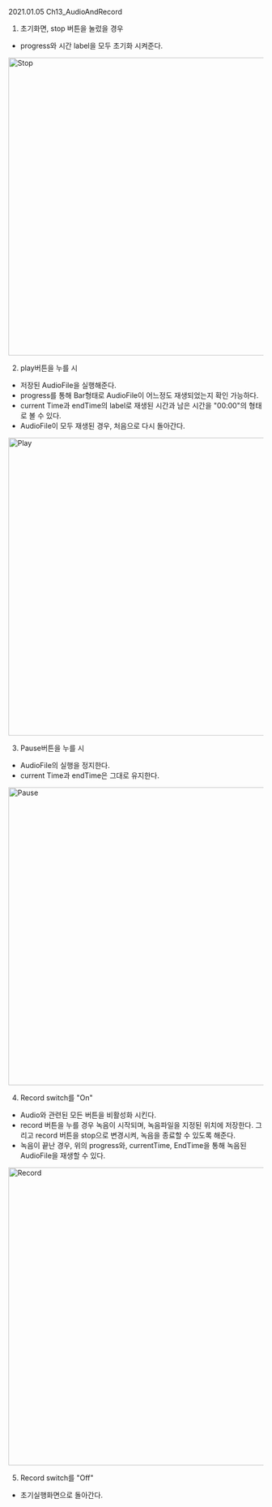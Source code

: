 2021.01.05
Ch13_AudioAndRecord

1. 초기화면, stop 버튼을 눌렀을 경우
  - progress와 시간 label을 모두 초기화 시켜준다.
  <img width="587" alt="Stop" src="https://user-images.githubusercontent.com/71424672/103656579-1b8b1100-4fac-11eb-9694-94bc2262563e.png">

2. play버튼을 누를 시
  - 저장된 AudioFile을 실행해준다.
  - progress를 통해 Bar형태로 AudioFile이 어느정도 재생되었는지 확인 가능하다.
  - current Time과 endTime의 label로 재생된 시간과 남은 시간을 "00:00"의 형태로 볼 수 있다.
  - AudioFile이 모두 재생된 경우, 처음으로 다시 돌아간다.
  <img width="587" alt="Play" src="https://user-images.githubusercontent.com/71424672/103656588-1fb72e80-4fac-11eb-8d23-6b3d9e098da3.png">

3. Pause버튼을 누를 시
  - AudioFile의 실행을 정지한다.
  - current Time과 endTime은 그대로 유지한다.
  <img width="587" alt="Pause" src="https://user-images.githubusercontent.com/71424672/103656590-20e85b80-4fac-11eb-8949-fa6e166f6ad2.png">
  
4. Record switch를 "On"
  - Audio와 관련된 모든 버튼을 비활성화 시킨다.
  - record 버튼을 누를 경우 녹음이 시작되며, 녹음파일을 지정된 위치에 저장한다. 그리고 record 버튼을 stop으로 변경시켜, 녹음을 종료할 수 있도록 해준다.
  - 녹음이 끝난 경우, 위의 progress와, currentTime, EndTime을 통해 녹음된 AudioFile을 재생할 수 있다.
  <img width="587" alt="Record" src="https://user-images.githubusercontent.com/71424672/103656595-22198880-4fac-11eb-9f37-2c86215e274c.png">
  
5. Record switch를 "Off"
  - 초기실행화면으로 돌아간다.
